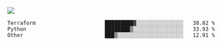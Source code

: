 ![](https://github-profile-summary-cards.vercel.app/api/cards/profile-details?username=igtm&theme=dracula)
<!--START_SECTION:waka-->

```text
Terraform                      █████████▓░░░░░░░░░░░░░░░   38.82 %
Python                         ████████▒░░░░░░░░░░░░░░░░   33.93 %
Other                          ███▒░░░░░░░░░░░░░░░░░░░░░   12.91 %
```

<!--END_SECTION:waka-->
